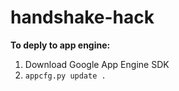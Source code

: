# handshake-hack

__To deply to app engine:__
1. Download Google App Engine SDK
2. `appcfg.py update .`
